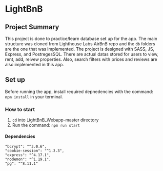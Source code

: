 # LightBnB

## Project Summary

This project is done to practice/learn database set up for the app. The main structure was cloned from Lighthouse Labs AirBnB repo and the `db` folders are the one that was implemented. The project is designed with SASS, JS, Express, and PostregesSQL. There are actual datas stored for users to view, rent, add, reivew properties. Also, search filters with prices and reviews are also implemented in this app.

## Set up

Before running the app, install required depnedencies with the command: `npm install` in your terminal.

### How to start

1. `cd` into LightBnB_Webapp-master directory
2. Run the command: `npm run start`

#### Dependencies
    "bcrypt": "^3.0.6",
    "cookie-session": "^1.3.3",
    "express": "^4.17.1",
    "nodemon": "^1.19.1",
    "pg": "^8.11.1"
 